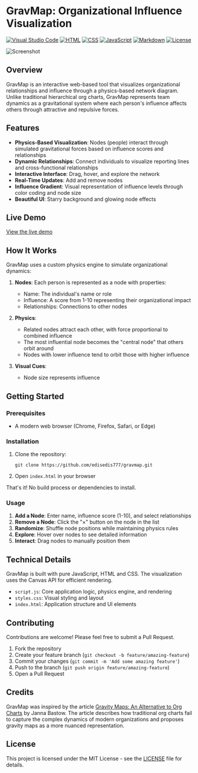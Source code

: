 # GravMap: Organizational Influence Visualization
[![Visual Studio Code](https://custom-icon-badges.demolab.com/badge/Visual%20Studio%20Code-0078d7.svg?logo=vsc&logoColor=white)](#)
[![HTML](https://img.shields.io/badge/HTML-%23E34F26.svg?logo=html5&logoColor=white)](#)
[![CSS](https://img.shields.io/badge/CSS-1572B6?logo=css3&logoColor=fff)](#)
[![JavaScript](https://img.shields.io/badge/JavaScript-F7DF1E?logo=javascript&logoColor=000)](#)
[![Markdown](https://img.shields.io/badge/Markdown-%23000000.svg?logo=markdown&logoColor=white)](#)
[![License](https://img.shields.io/badge/License-MIT-green.svg)](LICENSE)


![Screenshot](https://github.com/user-attachments/assets/e84a370e-d27d-4038-9ebc-39ea9f73ab05)


## Overview

GravMap is an interactive web-based tool that visualizes organizational relationships and influence through a physics-based network diagram. Unlike traditional hierarchical org charts, GravMap represents team dynamics as a gravitational system where each person's influence affects others through attractive and repulsive forces.

## Features

- **Physics-Based Visualization**: Nodes (people) interact through simulated gravitational forces based on influence scores and relationships
- **Dynamic Relationships**: Connect individuals to visualize reporting lines and cross-functional relationships
- **Interactive Interface**: Drag, hover, and explore the network
- **Real-Time Updates**: Add and remove nodes
- **Influence Gradient**: Visual representation of influence levels through color coding and node size
- **Beautiful UI**: Starry background and glowing node effects 

## Live Demo

[View the live demo](https://edisedis777.github.io/gravmap/)

## How It Works

GravMap uses a custom physics engine to simulate organizational dynamics:

1. **Nodes**: Each person is represented as a node with properties:
   - Name: The individual's name or role
   - Influence: A score from 1-10 representing their organizational impact
   - Relationships: Connections to other nodes

2. **Physics**:
   - Related nodes attract each other, with force proportional to combined influence
   - The most influential node becomes the "central node" that others orbit around
   - Nodes with lower influence tend to orbit those with higher influence

3. **Visual Cues**:
   - Node size represents influence

## Getting Started

### Prerequisites

- A modern web browser (Chrome, Firefox, Safari, or Edge)

### Installation

1. Clone the repository:
   ```
   git clone https://github.com/edisedis777/gravmap.git
   ```

2. Open `index.html` in your browser

That's it! No build process or dependencies to install.

### Usage

1. **Add a Node**: Enter name, influence score (1-10), and select relationships
2. **Remove a Node**: Click the "×" button on the node in the list
3. **Randomize**: Shuffle node positions while maintaining physics rules
4. **Explore**: Hover over nodes to see detailed information
5. **Interact**: Drag nodes to manually position them

## Technical Details

GravMap is built with pure JavaScript, HTML and CSS. The visualization uses the Canvas API for efficient rendering.

- `script.js`: Core application logic, physics engine, and rendering
- `styles.css`: Visual styling and layout
- `index.html`: Application structure and UI elements


## Contributing

Contributions are welcome! Please feel free to submit a Pull Request.

1. Fork the repository
2. Create your feature branch (`git checkout -b feature/amazing-feature`)
3. Commit your changes (`git commit -m 'Add some amazing feature'`)
4. Push to the branch (`git push origin feature/amazing-feature`)
5. Open a Pull Request


## Credits

GravMap was inspired by the article [Gravity Maps: An Alternative to Org Charts](https://www.leadinginproduct.com/p/gravity-maps-an-alternative-to-org-charts) by Janna Bastow. The article describes how traditional org charts fail to capture the complex dynamics of modern organizations and proposes gravity maps as a more nuanced representation.


## License

This project is licensed under the MIT License - see the [LICENSE](LICENSE) file for details.


